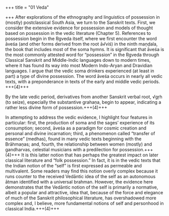 +++
title = "01 Veda"

+++
After explorations of the ethnography and linguistics of possession in (mostly) postclassical South Asia, we turn to the Sanskrit texts. First, we consider the extensive evidence for possession and models of thought based on possession in the vedic literature (Chapter 5). References to possession begin in the Ṛgveda itself, where we first encounter the word āveśa (and other forms derived from the root ā√viś) in the ninth maṇḍala, the book that includes most of the soma hymns. It is significant that āveśa is the most commonly attested word for “possession” in the Ṛgveda through Classical Sanskrit and Middle-Indic languages down to modern times, where it has found its way into most Modern Indo-Aryan and Dravidian languages. I argue that the vedic soma drinkers experienced (at least in part) a type of divine possession. The word āveśa occurs in nearly all vedic texts, with a preponderance in texts of the early and middle vedic periods. +++(4)+++

By the late vedic period, derivatives from another Sanskrit verbal root, √gṛh (to seize), especially the substantive grahaṇa, begin to appear, indicating a rather less divine form of possession.+++(4)+++ 

In attempting to address the vedic evidence, I highlight four features in particular: first, the production of soma and the sages’ experience of its consumption; second, āveśa as a paradigm for cosmic creation and personal and divine incarnation; third, a phenomenon called “transfer of essence” (medhas), found in many vedic texts beginning with the Brāhmaṇas; and, fourth, the relationship between women (mostly) and gandharvas, celestial musicians with a predilection for possession.+++(4)+++ It is this latter notion that has perhaps the greatest impact on later classical literature and “folk possession.” In fact, it is in the vedic texts that the Indian notion of the “self” is first expressed as permeable and multivalent. Some readers may find this notion overly complex because it runs counter to the received Vedāntic idea of the self as an autonomous ātman identified with a universal brahman. However, the evidence here demonstrates that the Vedāntic notion of the self is primarily a normative, albeit a popular and attractive, idea that, because of the force and elegance of much of the Sanskrit philosophical literature, has overshadowed more complex and, I believe, more fundamental notions of self and personhood in classical India.+++(4)+++
